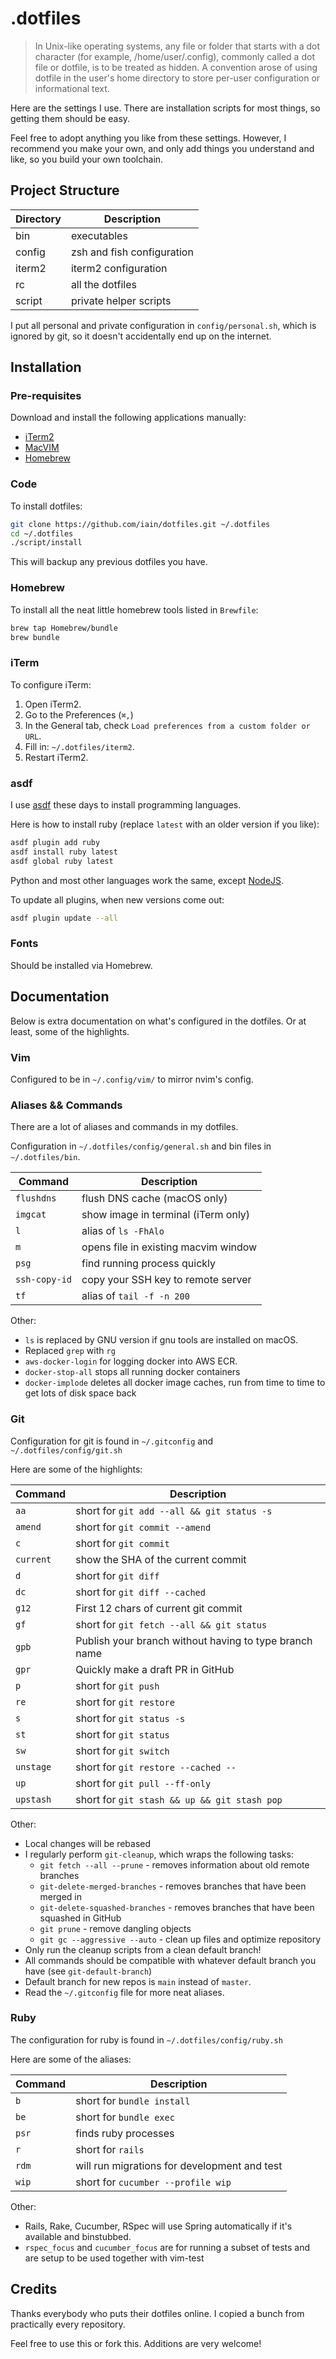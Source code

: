 # .dotfiles

> In Unix-like operating systems, any file or folder that starts with a dot character (for example, /home/user/.config), commonly called a dot file or dotfile, is to be treated as hidden.
> A convention arose of using dotfile in the user's home directory to store per-user configuration or informational text.

Here are the settings I use. There are installation scripts for most things, so
getting them should be easy.

Feel free to adopt anything you like from these settings. However, I recommend
you make your own, and only add things you understand and like, so you build
your own toolchain.

## Project Structure

| Directory | Description                |
| --------- | -------------------------- |
| bin       | executables                |
| config    | zsh and fish configuration |
| iterm2    | iterm2 configuration       |
| rc        | all the dotfiles           |
| script    | private helper scripts     |


I put all personal and private configuration in `config/personal.sh`, which is
ignored by git, so it doesn't accidentally end up on the internet.

## Installation

### Pre-requisites

Download and install the following applications manually:

* [iTerm2](http://www.iterm2.com/)
* [MacVIM](http://macvim-dev.github.io/macvim/)
* [Homebrew](http://brew.sh/)

### Code

To install dotfiles:

```zsh
git clone https://github.com/iain/dotfiles.git ~/.dotfiles
cd ~/.dotfiles
./script/install
```

This will backup any previous dotfiles you have.

### Homebrew

To install all the neat little homebrew tools listed in `Brewfile`:

```zsh
brew tap Homebrew/bundle
brew bundle
```

### iTerm

To configure iTerm:

1. Open iTerm2.
2. Go to the Preferences (`⌘,`)
3. In the General tab, check `Load preferences from a custom folder or URL`.
4. Fill in: `~/.dotfiles/iterm2`.
5. Restart iTerm2.

### asdf

I use [asdf](https://asdf-vm.com/) these days to install programming languages.

Here is how to install ruby (replace `latest` with an older version if you like):

```zsh
asdf plugin add ruby
asdf install ruby latest
asdf global ruby latest
```

Python and most other languages work the same, except [NodeJS](https://github.com/asdf-vm/asdf-nodejs).

To update all plugins, when new versions come out:

```zsh
asdf plugin update --all
```

### Fonts

Should be installed via Homebrew.

## Documentation

Below is extra documentation on what's configured in the dotfiles. Or at least,
some of the highlights.

### Vim

Configured to be in `~/.config/vim/` to mirror nvim's config.

### Aliases && Commands

There are a lot of aliases and commands in my dotfiles.

Configuration in `~/.dotfiles/config/general.sh` and bin files in `~/.dotfiles/bin`.

| Command       | Description                          |
| -------       | ------------------------------------ |
| `flushdns`    | flush DNS cache (macOS only)         |
| `imgcat`      | show image in terminal (iTerm only)  |
| `l`           | alias of `ls -FhAlo`                 |
| `m`           | opens file in existing macvim window |
| `psg`         | find running process quickly         |
| `ssh-copy-id` | copy your SSH key to remote server   |
| `tf`          | alias of `tail -f -n 200`            |

Other:

* `ls` is replaced by GNU version if gnu tools are installed on macOS.
* Replaced `grep` with `rg`
* `aws-docker-login` for logging docker into AWS ECR.
* `docker-stop-all` stops all running docker containers
* `docker-implode` deletes all docker image caches, run from time to time to get lots of disk space back

### Git

Configuration for git is found in `~/.gitconfig` and `~/.dotfiles/config/git.sh`

Here are some of the highlights:

| Command   | Description                                            |
| --------- | -----------------------------------                    |
| `aa`      | short for `git add --all && git status -s`             |
| `amend`   | short for `git commit --amend`                         |
| `c`       | short for `git commit`                                 |
| `current` | show the SHA of the current commit                     |
| `d`       | short for `git diff`                                   |
| `dc`      | short for `git diff --cached`                          |
| `g12`     | First 12 chars of current git commit                   |
| `gf`      | short for `git fetch --all && git status`              |
| `gpb`     | Publish your branch without having to type branch name |
| `gpr`     | Quickly make a draft PR in GitHub                      |
| `p`       | short for `git push`                                   |
| `re`      | short for `git restore`                                |
| `s`       | short for `git status -s`                              |
| `st`      | short for `git status`                                 |
| `sw`      | short for `git switch`                                 |
| `unstage` | short for `git restore --cached --`                    |
| `up`      | short for `git pull --ff-only`                         |
| `upstash` | short for `git stash && up && git stash pop`           |

Other:

* Local changes will be rebased
* I regularly perform `git-cleanup`, which wraps the following tasks:
    * `git fetch --all --prune` - removes information about old remote branches
    * `git-delete-merged-branches` - removes branches that have been merged in
    * `git-delete-squashed-branches` - removes branches that have been squashed in GitHub
    * `git prune` - remove dangling objects
    * `git gc --aggressive --auto` - clean up files and optimize repository
* Only run the cleanup scripts from a clean default branch!
* All commands should be compatible with whatever default branch you have (see `git-default-branch`)
* Default branch for new repos is `main` instead of `master`.
* Read the `~/.gitconfig` file for more neat aliases.

### Ruby

The configuration for ruby is found in `~/.dotfiles/config/ruby.sh`

Here are some of the aliases:

| Command   | Description                                  |
| --------- | -----------------------------------          |
| `b`       | short for `bundle install`                   |
| `be`      | short for `bundle exec`                      |
| `psr`     | finds ruby processes                         |
| `r`       | short for `rails`                            |
| `rdm`     | will run migrations for development and test |
| `wip`     | short for `cucumber --profile wip`           |

Other:

* Rails, Rake, Cucumber, RSpec will use Spring automatically if it's available and binstubbed.
* `rspec_focus` and `cucumber_focus` are for running a subset of tests and are setup to be used together with vim-test

## Credits

Thanks everybody who puts their dotfiles online. I copied a bunch from practically every repository.

Feel free to use this or fork this. Additions are very welcome!
